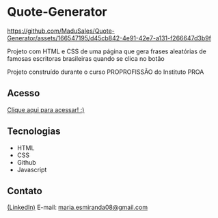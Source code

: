 # Quote-Generator

https://github.com/MaduSales/Quote-Generator/assets/166547195/d45cb842-4e91-42e7-a131-f266647d3b9f


Projeto com HTML e CSS de uma página que gera frases aleatórias de famosas escritoras brasileiras quando se clica no botão

Projeto construído durante o curso PROPROFISSÃO do Instituto PROA


## Acesso

[Clique aqui para acessar! :)](https://madusales.github.io/Quote-Generator/)

## Tecnologias
- HTML
- CSS
- Github
- Javascript

## Contato
[(LinkedIn)](www.linkedin.com/in/maria-eduarda-de-sales-78a04221b)
E-mail: maria.esmiranda08@gmail.com


